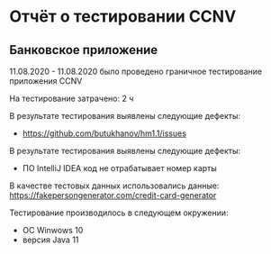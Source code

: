 # Отчёт о тестировании CCNV

## Банковское приложение

11.08.2020 - 11.08.2020 было проведено граничное тестирование приложения CCNV

На тестирование затрачено: 2 ч

В результате тестирования выявлены следующие дефекты:
* https://github.com/butukhanov/hm1.1/issues

В результате тестирования выявлены следующие дефекты:
* ПО IntelliJ IDEA код не отрабатывает номер карты

В качестве тестовых данных использовались данные: https://fakepersongenerator.com/credit-card-generator

Тестирование производилось в следующем окружении:
* OC Winwows 10
* версия Java 11
